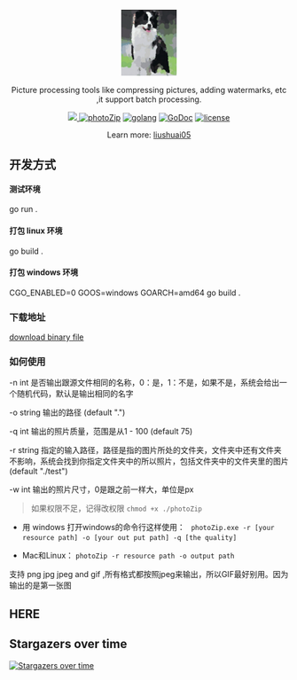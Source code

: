<p align="center">
  <a href="https://github.com/liushuai05/photoZip">
    <img width="20%" alt="github.com/liushuai05/photoZip" src="./logo.jpg">
  </a>
</p>
<!-- <p align="center">
<a href="https://www.bilibili.com/video/BV1za4y1e7U9/">视频演示</a> | 
<a href="https://www.youtube.com/watch?v=3nDGifbqdug">Video presentation</a>
</p> -->
<p align="center">
    Picture processing tools like compressing pictures, adding watermarks, etc ,it support batch processing.
</p>

<p align="center">
    <a href="https://travis-ci.com/liushuai05/photoZip.svg?branch=master">
    <img src="https://travis-ci.com/liushuai05/photoZip.svg?branch=master"/>
    </a>
  <a href="https://goreportcard.com/report/github.com/liushuai05/photoZip"><img alt="photoZip" src="https://goreportcard.com/badge/github.com/liushuai05/photoZip"></a>
  <a href="https://golang.org"><img alt="golang" src="https://img.shields.io/badge/awesome-golang-blue.svg"></a>
  <a href="https://pkg.go.dev/search?q=googege" rel="nofollow"><img src="https://camo.githubusercontent.com/a9a286d43bdfff9fb41b88b25b35ea8edd2634fc/68747470733a2f2f676f646f632e6f72672f6769746875622e636f6d2f646572656b7061726b65722f64656c76653f7374617475732e737667" alt="GoDoc" data-canonical-src="https://godoc.org/github.com/derekparker/delve?status.svg" style="max-width:100%;"></a>
  <a href="https://raw.githubusercontent.com/liushuai05/photoZip/master/LICENSE" rel="nofollow"><img src="https://img.shields.io/badge/license-BSD 3 Clause-blue.svg" alt="license" data-canonical-src="https://img.shields.io/badge/license-BDS3-blue.svg" style="max-width:100%;"></a>
</p> 

<p align="center">
    Learn more: <a href="https://github.com/liushuai05" target="_blank">liushuai05</a>
</p>

## 开发方式

#### 测试环境
go run .

#### 打包 linux 环境
go build . 
#### 打包 windows 环境
CGO_ENABLED=0 GOOS=windows GOARCH=amd64 go build . 


### 下载地址
[download binary file](https://github.com/liushuai05/photoZip/releases)

### 如何使用

-n int
是否输出跟源文件相同的名称，0：是，1：不是，如果不是，系统会给出一个随机代码，默认是输出相同的名字

-o string
输出的路径 (default ".")

-q int
输出的照片质量，范围是从1 - 100 (default 75)

-r string
指定的输入路径，路径是指的图片所处的文件夹，文件夹中还有文件夹不影响，系统会找到你指定文件夹中的所以照片，包括文件夹中的文件夹里的图片 (default "./test")

-w int
输出的照片尺寸，0是跟之前一样大，单位是px

> 如果权限不足，记得改权限 `chmod +x ./photoZip`
- 用 windows 打开windows的命令行这样使用： ` photoZip.exe -r [your resource path] -o [your out put path] -q [the quality]`

- Mac和Linux： `photoZip -r resource path -o output path`

支持 png jpg jpeg and gif ,所有格式都按照jpeg来输出，所以GIF最好别用。因为输出的是第一张图
## HERE

## Stargazers over time

[![Stargazers over time](https://starchart.cc/liushuai05/photoZip.svg)](https://starchart.cc/liushuai05/photoZip)






